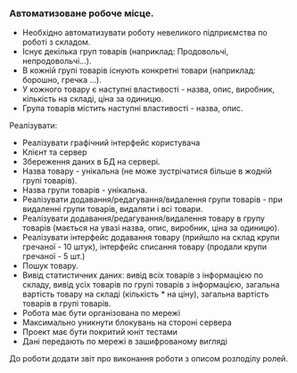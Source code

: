 ### Автоматизоване робоче місце.
* Необхідно автоматизувати роботу невеликого підприємства по роботі з складом. 
* Існує декілька груп товарів (наприклад: Продовольчі, непродовольчі...). 
* В кожній групі товарів існують конкретні товари (наприклад: борошно, гречка ...). 
* У кожного товару є наступні властивості - назва, опис, виробник, кількість на складі, ціна за одиницю. 
* Група товарів містить наступні властивості - назва, опис.

Реалізувати:
* Реалізувати графічний інтерфейс користувача
* Клієнт та сервер
* Збереження даних в БД на сервері.
* Назва товару - унікальна (не може зустрічатися більше в жодній групі товарів).
* Назва групи товарів - унікальна.
* Реалізувати додавання/редагування/видалення групи товарів - при видаленні групи товарів, видаляти і всі товари.
* Реалізувати додавання/редагування/видалення товару в групу товарів (мається на увазі назва, опис, виробник, ціна за одиницю).
* Реалізувати інтерфейс додавання товару (прийшло на склад крупи гречаної - 10 штук), інтерфейс списання товару (продали крупи гречаної - 5 шт.)
* Пошук товару.
* Вивід статистичних даних: вивід всіх товарів з інформацією по складу, вивід усіх товарів по групі товарів з інформацією, загальна вартість товару на складі (кількість * на ціну), загальна вартість товарів в групі товарів.
* Робота має бути організована по мережі
* Максимально уникнути блокувань на стороні сервера
* Проект має бути покритий юніт тестами
* Дані передають по мережі в зашифрованому вигляді

До роботи додати звіт про виконання роботи з описом розподілу ролей.
